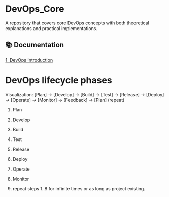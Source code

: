# DevOps_Core
A repository that covers core DevOps concepts with both theoretical explanations and practical implementations.

## 📚 Documentation
[1. DevOps Introduction](DevOpsIntroduction.md)



# DevOps lifecycle phases

Visualization:
  [Plan] → [Develop] → [Build] → [Test] → [Release] → [Deploy] → [Operate] → [Monitor] → [Feedback] → [Plan] (repeat)

1. Plan

2. Develop

3. Build

4. Test

5. Release

6. Deploy

7. Operate

8. Monitor

9. repeat steps 1..8 for infinite times or as long as project existing.
